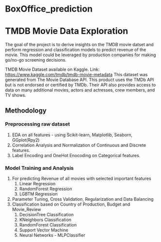 # BoxOffice_prediction
# TMDB Movie Data Exploration
The goal of the project is to derive insights on the TMDB movie datset and
perform regression and classification models to predict revenue of the movie. 
This model could be leveraged by production companies for making go/no-go screening decisions.

TMDB Movie Dataset available on Kaggle. Link: https://www.kaggle.com/tmdb/tmdb-movie-metadata
This dataset was generated from The Movie Database API. 
This product uses the TMDb API but is not endorsed or certified by TMDb.
Their API also provides access to data on many additional movies, actors and 
actresses, crew members, and TV shows. 

## Methodology
### Preprocessing raw dataset
1) EDA on all features - using Scikit-learn, Matplotlib, Seaborn, GGplot(Rpy2)
2) Correlation Analysis and Normalization of Continuous and Discrete features.
3) Label Encoding and OneHot Enocoding on Categorical features.
### Model Training and Analysis
1) For predicting Revenue of all movies with selected important features
    1. Linear Regression
    2. RandomForest Regression
    3. LGBTM Regression
2) Parameter Tuning, Cross Validation, Regularization and Data Balancing
3) Classification based on Country of Production, Budget and Movie_Review 
   1. DecisionTree Classification
   2. KNeighbors Classification
   3. RandomForest Classification
   4. Support Vector Machine
   5. Neural Networks - MLPClassifier
    
